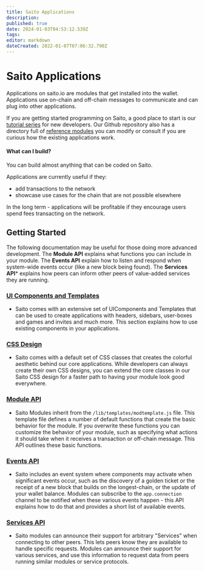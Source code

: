 ```yaml
---
title: Saito Applications
description: 
published: true
date: 2024-01-03T04:53:12.539Z
tags: 
editor: markdown
dateCreated: 2022-01-07T07:06:32.790Z
---
```


# Saito Applications

Applications on saito.io are modules that get installed into the wallet. Applications use on-chain and off-chain messages to communicate and can plug into other applications.

If you are getting started programming on Saito, a good place to start is our [tutorial series](/tech/tutorials) for new developers. Our Github repository also has a directory full of [reference modules](https://github.com/SaitoTech/saito-lite-rust/tree/master/mods) you can modify or consult if you are curious how the existing applications work.


#### What can I build?
You can build almost anything that can be coded on Saito.

Applications are currently useful if they: 
 - add transactions to the network
 - showcase use cases for the chain that are not possible elsewhere
 
In the long term - applications will be profitable if they encourage users spend fees transacting on the network.

## Getting Started

The following documentation may be useful for those doing more advanced development. The **Module API** explains what functions you can include in your module. The **Events API** explain how to listen and respond when system-wide events occur (like a new block being found). The **Services API*** explains how peers can inform other peers of value-added services they are running.

### [UI Components and Templates](/tech/applications/ui-components)
* Saito comes with an extensive set of UIComponents and Templates that can be used to create applications with headers, sidebars, user-boxes and games and invites and much more. This section explains how to use existing components in your applications.

### [CSS Design](/tech/applications/saito-css)
* Saito comes with a default set of CSS classes that creates the colorful aesthetic behind our core applications. While developers can always create their own CSS designs, you can extend the core classes in our Saito CSS design for a faster path to having your module look good everywhere.


### [Module API](/tech/applications/module-api)
* Saito Modules inherit from the ```/lib/templates/modtemplate.js``` file. This template file defines a number of default functions that create the basic behavior for the module. If you overwrite these functions you can customize the behavior of your module, such as specifying what actions it should take when it receives a transaction or off-chain message. This API outlines these basic functions.

### [Events API](/tech/applications/events-api)
* Saito includes an event system where components may activate when significant events occur, such as the discovery of a golden ticket or the receipt of a new block that builds on the longest-chain, or the update of your wallet balance. Modules can subscribe to the ```app.connection``` channel to be notified when these various events happen - this API explains how to do that and provides a short list of available events.

### [Services API](/tech/applications/services-api)
* Saito modules can announce their support for arbitrary "Services" when connecting to other peers. This lets peers know they are available to handle specific requests. Modules can announce their support for various services, and use this information to request data from peers running similar modules or service protocols. 
